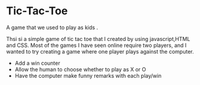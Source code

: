# Tic-Tac-Toe
A game that we used to play as kids .

Thsi si a simple game of tic tac toe that I created by using javascript,HTML and CSS. Most of the games I have seen online require two players, and I wanted to try creating a game where one player plays against the computer.



- Add a win counter
- Allow the human to choose whether to play as X or O
- Have the computer make funny remarks with each play/win
